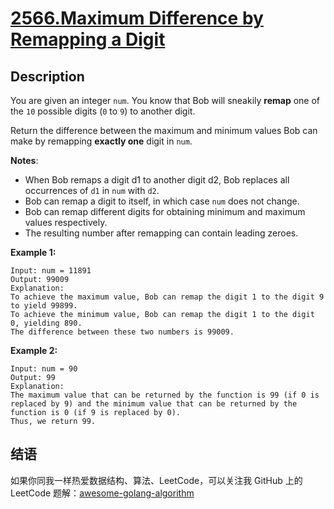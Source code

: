 # [2566.Maximum Difference by Remapping a Digit][title]

## Description

You are given an integer `num`. You know that Bob will sneakily **remap** one of the `10` possible digits (`0` to `9`) to another digit.

Return the difference between the maximum and minimum values Bob can make by remapping **exactly one** digit in `num`.

**Notes**:

- When Bob remaps a digit d1 to another digit d2, Bob replaces all occurrences of `d1` in `num` with `d2`.
- Bob can remap a digit to itself, in which case `num` does not change.
- Bob can remap different digits for obtaining minimum and maximum values respectively.
- The resulting number after remapping can contain leading zeroes.

**Example 1:**

```
Input: num = 11891
Output: 99009
Explanation: 
To achieve the maximum value, Bob can remap the digit 1 to the digit 9 to yield 99899.
To achieve the minimum value, Bob can remap the digit 1 to the digit 0, yielding 890.
The difference between these two numbers is 99009.
```

**Example 2:**

```
Input: num = 90
Output: 99
Explanation:
The maximum value that can be returned by the function is 99 (if 0 is replaced by 9) and the minimum value that can be returned by the function is 0 (if 9 is replaced by 0).
Thus, we return 99.
```

## 结语

如果你同我一样热爱数据结构、算法、LeetCode，可以关注我 GitHub 上的 LeetCode 题解：[awesome-golang-algorithm][me]

[title]: https://leetcode.com/problems/maximum-difference-by-remapping-a-digit
[me]: https://github.com/kylesliu/awesome-golang-algorithm
